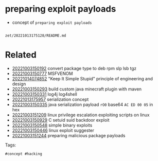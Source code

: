 # preparing exploit payloads

- concept of `preparing exploit payloads`

```
```

` zet/20221013175128/README.md `

# Related

- [20221003150192](/zet/20221003150192/README.md) convert package type to deb rpm slp lsb tgz
- [20221003150777](/zet/20221003150777/README.md) MSFVENOM
- [20221014074852](/zet/20221014074852/README.md) "Keep It Simple Stupid" principle of engineering and design
- [20221003150293](/zet/20221003150293/README.md) build custom java minecraft plugin with maven
- [20221003150331](/zet/20221003150331/README.md) log4j log4shell
- [20221013175957](/zet/20221013175957/README.md) serialization concept
- [20221003150335](/zet/20221003150335/README.md) java serialization payload `rO0` base64 `AC ED 00 05` in hex
- [20221003151209](/zet/20221003151209/README.md) linux privilege escalation exploiting scripts on linux
- [20221003150929](/zet/20221003150929/README.md) C setuid suid backdoor exploit
- [20221003150548](/zet/20221003150548/README.md) simple binary exploits
- [20221003150446](/zet/20221003150446/README.md) linux exploit suggester
- [20221003151244](/zet/20221003151244/README.md) preparing malicious package payloads

Tags:

    #concept #hacking
